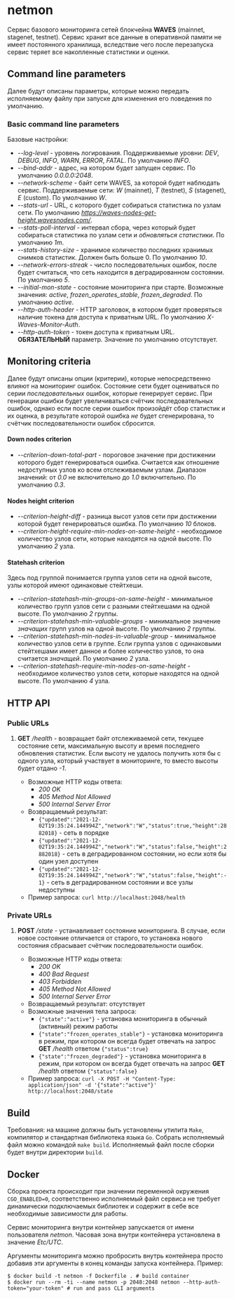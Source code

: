 # netmon

Сервис базового мониторинга сетей блокчейна **WAVES** (mainnet, stagenet, testnet). Сервис хранит все данные в
оперативной памяти не имеет постоянного хранилища, вследствие чего после перезапуска сервис теряет все накопленные
статистики и оценки.

## Command line parameters

Далее будут описаны параметры, которые можно передать исполняемому файлу при запуске для изменения его поведения по
умолчанию.

### Basic command line parameters

Базовые настройки:

- _--log-level_ - уровень логирования. Поддерживаемые уровни:  _DEV_, _DEBUG_, _INFO_, _WARN_, _ERROR_, _FATAL_. По
  умолчанию _INFO_.
- _--bind-addr_ - адрес, на котором будет запущен сервис. По умолчанию _0.0.0.0:2048_.
- _--network-scheme_ - байт сети WAVES, за которой будет наблюдать сервис. Поддерживаемые сети: _W_ (mainnet),
  _T_ (testnet), _S_ (stagenet), _E_ (custom). По умолчанию _W_.
- _--stats-url_ - URL, с которого будет собираться статистика по узлам сети. По
  умолчанию _https://waves-nodes-get-height.wavesnodes.com/_.
- _--stats-poll-interval_ - интервал сбора, через который будет собираться статистика по узлам сети и *обновляться
  статистики*. По умолчанию _1m_.
- _--stats-history-size_ - хранимое количество последних хранимых снимков статистик. Должен быть больше 0. По
  умолчанию _10_.
- _--network-errors-streak_ - число последовательных ошибок, после будет считаться, что сеть находится в деградированном
  состоянии. По умолчанию _5_.
- _--initial-mon-state_ - состояние мониторинга при старте. Возможные значения: _active_, _frozen_operates_stable_,
  _frozen_degraded_. По умолчанию _active_.
- _--http-auth-header_ - HTTP заголовок, в котором будет проверяться наличие токена для доступа к приватным URL. По
  умолчанию _X-Waves-Monitor-Auth_.
- _--http-auth-token_ - токен доступа к приватным URL. **ОБЯЗАТЕЛЬНЫЙ** параметр. Значение по умолчанию отсутствует.

## Monitoring criteria

Далее будут описаны опции (критерии), которые непосредственно влияют на мониторинг ошибок. Состояние сети будет
оцениваться по серии *последовательных* ошибок, которые генерирует сервис. При генерации ошибки будет увеличиваться
счётчик последовательных ошибок, однако если после серии ошибок произойдёт сбор статистик и их оценка, в результате
которой ошибка *не* будет сгенерирована, то счётчик последовательности ошибок сбросится.

#### Down nodes criterion

- _--criterion-down-total-part_ - пороговое значение при достижении которого будет генерироваться ошибка. Считается как
  отношение недоступных узлов ко всем отслеживаемым узлам. Диапазон значений: от _0.0_ не включительно до _1.0_
  включительно. По умолчанию _0.3_.

#### Nodes height criterion

- _--criterion-height-diff_ - разница высот узлов сети при достижении которой будет генерироваться ошибка. По
  умолчанию _10_ блоков.
- _--criterion-height-require-min-nodes-on-same-height_ - необходимое количество узлов сети, которые находятся на одной
  высоте. По умолчанию _2_ узла.

#### Statehash criterion

Здесь под группой понимается группа узлов сети на одной высоте, узлы которой имеют одинаковые стейтхеши.

- _--criterion-statehash-min-groups-on-same-height_ - минимальное количество групп узлов сети с разными стейтхешами на
  одной высоте. По умолчанию _2_ группы.
- _--criterion-statehash-min-valuable-groups_ - минимальное значение _значащих_ групп узлов на одной высоте. По
  умолчанию _2_ группы.
- _--criterion-statehash-min-nodes-in-valuable-group_ - минимальное количество узлов сети в группе. Если группа узлов с
  одинаковыми стейтхешами имеет данное и более количество узлов, то она считается _значащей_. По умолчанию _2_ узла.
- _--criterion-statehash-require-min-nodes-on-same-height_ - необходимое количество узлов сети, которые находятся на
  одной высоте. По умолчанию _4_ узла.

## HTTP API

### Public URLs

1) **GET** _/health_ - возвращает байт отслеживаемой сети, текущее состояние сети, максимальную высоту и время
   последнего обновления статистик. Если высоту не удалось получить хотя бы с одного узла, который участвует в
   мониторинге, то вместо высоты будет отдано _-1_.

    - Возможные HTTP коды ответа:
        - _200 OK_
        - _405 Method Not Allowed_
        - _500 Internal Server Error_
    - Возвращаемый результат:
        - `{"updated":"2021-12-02T19:35:24.144994Z","network":"W","status":true,"height":2882018}` - сеть в порядке
        - `{"updated":"2021-12-02T19:35:24.144994Z","network":"W","status":false,"height":2882018}` - сеть в
          деградированном состоянии, но если хотя бы один узел доступен
        - `{"updated":"2021-12-02T19:35:24.144994Z","network":"W","status":false,"height":-1}` - сеть в деградированном
          состоянии и все узлы недоступны
    - Пример запроса: `curl http://localhost:2048/health`

### Private URLs

1) **POST** _/state_ - устанавливает состояние мониторинга. В случае, если новое состояние отличается от старого, то
   установка нового состояния сбрасывает счётчик последовательности ошибок.

    - Возможные HTTP коды ответа:
        - _200 OK_
        - _400 Bad Request_
        - _403 Forbidden_
        - _405 Method Not Allowed_
        - _500 Internal Server Error_
    - Возвращаемый результат: отсутствует
    - Возможные значения тела запроса:
        - `{"state":"active"}` - установка мониторинга в обычный (активный) режим работы
        - `{"state":"frozen_operates_stable"}` - установка мониторинга в режим, при котором он всегда будет отвечать на
          запрос **GET** _/health_ ответом  `{"status":true}`
        - `{"state":"frozen_degraded"}` - установка мониторинга в режим, при котором он всегда будет отвечать на
          запрос **GET** _/health_ ответом  `{"status":false}`
    - Пример
      запроса: `curl -X POST -H "Content-Type: application/json" -d '{"state":"active"}' http://localhost:2048/state`

## Build

Требования: на машине должны быть установлены утилита `Make`, компилятор и стандартная библиотека языка `Go`. Собрать
исполняемый файл можно командой `make build`. Исполняемый файл после сборки будет внутри директории `build`.

## Docker

Сборка проекта происходит при значении переменной окружения `CGO_ENABLED=0`, соответственно исполняемый файл сервиса не
требует динамически подключаемых библиотек и содержит в себе все необходимые зависимости для работы.

Сервис мониторинга внутри контейнер запускается от имени пользователя _netmon_. Часовая зона внутри контейнера
установлена в значение _Etc/UTC_.

Аргументы мониторинга можно пробросить внутрь контейнера просто добавив эти аргументы в конец команды запуска
контейнера. Пример:

```shell
$ docker build -t netmon -f Dockerfile . # build container
$ docker run --rm -ti --name netmon -p 2048:2048 netmon --http-auth-token="your-token" # run and pass CLI arguments
```
